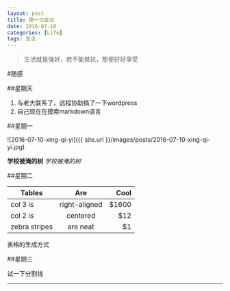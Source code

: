 ```yaml
---
layout: post
title: 第一次尝试
date: 2016-07-10
categories: [Life]
tags: 生活
---
```


>生活就是强奸，若不能抵抗，那便好好享受

#随感

##星期天

1. 与老大联系了，远程协助搞了一下wordpress
2. 自己现在在摸索markdown语言

##星期一

![2016-07-10-xing-qi-yi]({{ site.url }}/images/posts/2016-07-10-xing-qi-yi.jpg)

**学校被淹的树**              *学校被淹的树*

##星期二

| Tables        | Are           | Cool  |
| ------------- |:-------------:| -----:|
| col 3 is      | right-aligned | $1600 |
| col 2 is      | centered      |   $12 |
| zebra stripes | are neat      |    $1 |

表格的生成方式

##星期三

试一下分割线
***